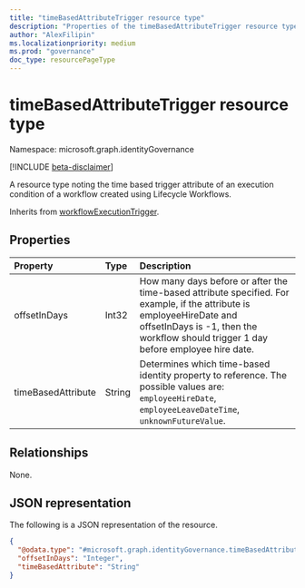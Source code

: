 ```yaml
---
title: "timeBasedAttributeTrigger resource type"
description: "Properties of the timeBasedAttributeTrigger resource type"
author: "AlexFilipin"
ms.localizationpriority: medium
ms.prod: "governance"
doc_type: resourcePageType
---
```


# timeBasedAttributeTrigger resource type

Namespace: microsoft.graph.identityGovernance

[!INCLUDE [beta-disclaimer](../../includes/beta-disclaimer.md)]

A resource type noting the time based trigger attribute of an execution condition of a workflow created using Lifecycle Workflows.

Inherits from [workflowExecutionTrigger](../resources/identitygovernance-workflowexecutiontrigger.md).

## Properties

|Property|Type|Description|
|:---|:---|:---|
|offsetInDays|Int32|How many days before or after the time-based attribute specified. For example, if the attribute is employeeHireDate and offsetInDays is -1, then the workflow should trigger 1 day before employee hire date.|
|timeBasedAttribute|String|Determines which time-based identity property to reference. The possible values are: `employeeHireDate`, `employeeLeaveDateTime`, `unknownFutureValue`.|

## Relationships

None.

## JSON representation

The following is a JSON representation of the resource.
<!-- {
  "blockType": "resource",
  "@odata.type": "microsoft.graph.identityGovernance.timeBasedAttributeTrigger"
}
-->
``` json
{
  "@odata.type": "#microsoft.graph.identityGovernance.timeBasedAttributeTrigger",
  "offsetInDays": "Integer",
  "timeBasedAttribute": "String"
}
```
